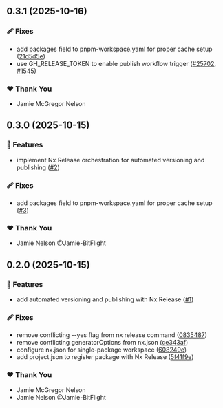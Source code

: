 ## 0.3.1 (2025-10-16)

### 🩹 Fixes

- add packages field to pnpm-workspace.yaml for proper cache setup ([21d5d5e](https://github.com/Jamie-BitFlight/git-forensics-mcp/commit/21d5d5e))
- use GH_RELEASE_TOKEN to enable publish workflow trigger ([#25702](https://github.com/Jamie-BitFlight/git-forensics-mcp/issues/25702), [#1545](https://github.com/Jamie-BitFlight/git-forensics-mcp/issues/1545))

### ❤️ Thank You

- Jamie McGregor Nelson

## 0.3.0 (2025-10-15)

### 🚀 Features

- implement Nx Release orchestration for automated versioning and publishing ([#2](https://github.com/Jamie-BitFlight/git-forensics-mcp/pull/2))

### 🩹 Fixes

- add packages field to pnpm-workspace.yaml for proper cache setup ([#3](https://github.com/Jamie-BitFlight/git-forensics-mcp/pull/3))

### ❤️ Thank You

- Jamie Nelson @Jamie-BitFlight

## 0.2.0 (2025-10-15)

### 🚀 Features

- add automated versioning and publishing with Nx Release ([#1](https://github.com/Jamie-BitFlight/git-forensics-mcp/pull/1))

### 🩹 Fixes

- remove conflicting --yes flag from nx release command ([0835487](https://github.com/Jamie-BitFlight/git-forensics-mcp/commit/0835487))
- remove conflicting generatorOptions from nx.json ([ce343af](https://github.com/Jamie-BitFlight/git-forensics-mcp/commit/ce343af))
- configure nx.json for single-package workspace ([608249e](https://github.com/Jamie-BitFlight/git-forensics-mcp/commit/608249e))
- add project.json to register package with Nx Release ([5f41f9e](https://github.com/Jamie-BitFlight/git-forensics-mcp/commit/5f41f9e))

### ❤️ Thank You

- Jamie McGregor Nelson
- Jamie Nelson @Jamie-BitFlight